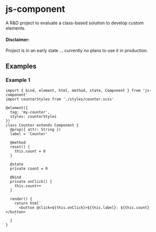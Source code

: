 # js-component

A R&D project to evaluate a class-based solution to develop custom elements.

#### Disclaimer:

Project is in an early state ... currently no plans to use it in production.

## Examples

### Example 1

```tsx
import { bind, element, html, method, state, Component } from 'js-component'
import counterStyles from './styles/counter.scss'

@element({
  tag: 'my-counter',
  styles: counterStyles
})
class Counter extends Component {
  @prop({ attr: String })
  label = 'Counter'

  @method
  reset() {
    this.count = 0
  }

  @state
  private count = 0

  @bind
  private onClick() {
    this.count++
  }

  render() {
    return html`
      <button @click=${this.onClick}>${this.label}: ${this.count}</button>
    `
  }
}
```
